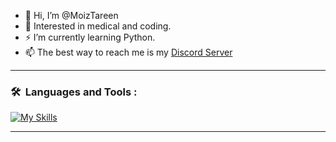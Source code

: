 - 👋 Hi, I’m @MoizTareen
- 🌱 Interested in medical and coding.
- ⚡  I’m currently learning Python.
- 📫 The best way to reach me is my [Discord Server](https://discord.gg/PDNkA9WP)


---

### 🛠 &nbsp;Languages and Tools :
<p>  
  
[![My Skills](https://skillicons.dev/icons?i=nodejs,html,css&perline=5)](https://skillicons.dev)
  
</p>

---
<!---
MoizTareen/MoizTareen is a ✨ special ✨ repository because its `README.md` (this file) appears on your GitHub profile.
You can click the Preview link to take a look at your changes.
--->
